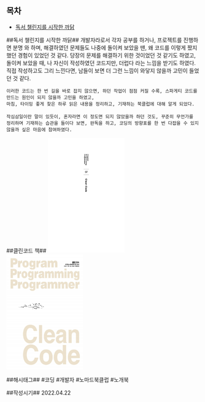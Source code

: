 ## 목차

- [독서 챌린지를 시작한 까닭](#1)

<a name="1"></a> 
##독서 챌린지를 시작한 까닭##
    개발자라로서 각자 공부를 하거나, 프로젝트를 진행하면 분명 와 하며, 해결하였던 문제들도 나중에 돌이켜 보았을 땐, 왜 코드를 이렇게 짰지 했던 경험이 있었던 것 같다.
    당장의 문제를 해결하기 위한 것이었던 것 같기도 하였고, 돌이켜 보았을 때, 나 자신이 작성하였던 코드지만, 더럽다 라는 느낌을 받기도 하였다.
    직접 작성하고도 그리 느낀다면, 남들이 보면 더 그런 느낌이 와닿지 않을까 고민이 들었던 것 같다.

    이러한 코드는 한 번 길을 바로 잡지 않으면, 하던 작업이 점점 커질 수록, 스파게티 코드를 만드는 원인이 되지 않을까 고민을 하였고,
    마침, 타이밍 좋게 찾은 하루 읽은 내용을 정리하고, 기재하는 북클럽에 대해 알게 되었다.
    
    작심삼일이란 말이 있듯이, 혼자라면 이 정도면 되지 않았을까 하던 것도, 꾸준히 무언가를 정리하며 기재하는 습관을 들이다 보면, 완독을 하고, 코딩의 방향표를 한 번 다잡을 수 있지 않을까 싶은 마음에 참여하였다.

##클린코드 책##
    <img src="./src/certify-1.png" width="200" height="300" />
    <img src="./src/certify.png" width="200" height="300"/>

##해시태그##
    #코딩 #개발자 #노마드북클럽 #노개북

##작성시기##
    2022.04.22